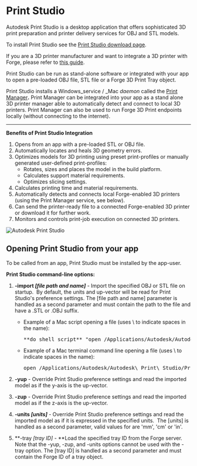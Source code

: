 # Print Studio


Autodesk Print Studio is a desktop application that offers sophisticated 3D print preparation and printer delivery services for OBJ and STL models. 

To install Print Studio see the [Print Studio download page](https://github.com/spark3dp/print-manager/releases).

If you are a 3D printer manufacturer<span> and want to integrate a 3D printer with Forge, please refer to [this guide](/developers/reference/printer-manufacturers/integrate-your-printer/integrate-your-printer-model "Printer Manufacturers").</span>

Print Studio can be run as stand-alone software or integrated with your app to open a pre-loaded OBJ file, STL file or a Forge 3D Print Tray object.  

Print Studio installs a Windows_service / _Mac _daemon_ called the [Print Manager](/developers/reference/desktop-applications/print-manager)**.** Print Manager can be integrated into your app as a stand alone 3D printer manager able to automatically detect and connect to local 3D printers. Print Manager can also be used to run Forge 3D Print endpoints locally (without connecting to the internet).

* * *

**Benefits of Print Studio Integration** 

1.  Opens from an app with a pre-loaded STL or OBJ file. 
2.  Automatically locates and heals 3D geometry errors.
3.  Optimizes models for 3D printing using preset print-profiles or manually generated user-defined print-profiles:
    *   Rotates, sizes and places the model in the build platform.
    *   Calculates support material requirements.
    *   Optimizes slicing settings.
4.  Calculates printing time and material requirements.
5.  Automatically detects and connects local Forge-enabled 3D printers (using the Print Manager service, see below).
6.  Can send the printer-ready file to a connected Forge-enabled 3D printer or download it for further work.
7.  Monitors and controls print-job execution on connected 3D printers.

![Autodesk Print Studio](https://dp6mb85fgupxl.cloudfront.net/blog-prd-content/uploads/2015/07/05_preview_v02.png)

## Opening Print Studio from your app

To be called from an app, Print Studio must be installed by the app-user.

**Print Studio command-line options:**

1.  **-import _[file path and name]_** - Import the specified OBJ or STL file on startup.  By default, the units and up-vector will be read for Print Studio's preference settings. The [file path and name] parameter is handled as a second parameter and must contain the path to the file and have a .STL or .OBJ suffix. 
    *   Example of a Mac script opening a file (uses \\ to indicate spaces in the name): 

        <pre class="p1"><span class="s1">**do shell script**</span> <span class="s2">"open /Applications/Autodesk/Autodesk\\ Print\\ Studio/Print\\ Studio.app --args -import /Applications/Autodesk/mymodel.stl -units cm"</span></pre>

    *   <span class="s2">Example of a Mac terminal command line opening a file (uses \ to indicate spaces in the name):</span>

        <pre class="p1"><span class="s2">open /Applications/Autodesk/Autodesk\ Print\ Studio/Print\ Studio.app --args -import</span> /Applications/Autodesk/mymodel.stl -units mm </pre>

2.  **-yup** - Override Print Studio preference settings and read the imported model as if the y-axis is the up-vector.
3.  **-zup** - Override Print Studio preference settings and read the imported model as if the z-axis is the up-vector.
4.  **-units _[units]_** - Override Print Studio preference settings and read the imported model as if it is expressed in the specified units.  The [units] is handled as a second parameter, valid values for are 'mm', 'cm' or 'in'.
5.  **-tray _[tray ID]_ - **Load the specified tray ID from the Forge server.  Note that the -yup, -zup, and -units options cannot be used with the -tray option. The [tray ID] is handled as a second parameter and must contain the Forge ID of a tray object.
